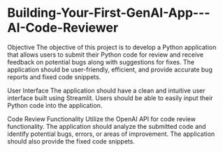 # Building-Your-First-GenAI-App---AI-Code-Reviewer

Objective
The objective of this project is to develop a Python application that allows users to submit their Python code for review and receive feedback on potential bugs along with suggestions for fixes. The application should be user-friendly, efficient, and provide accurate bug reports and fixed code snippets.

User Interface
The application should have a clean and intuitive user interface built using Streamlit.
Users should be able to easily input their Python code into the application.

Code Review Functionality
Utilize the OpenAI API for code review functionality.
The application should analyze the submitted code and identify potential bugs, errors, or areas of improvement.
The application should also provide the fixed code snippets.
